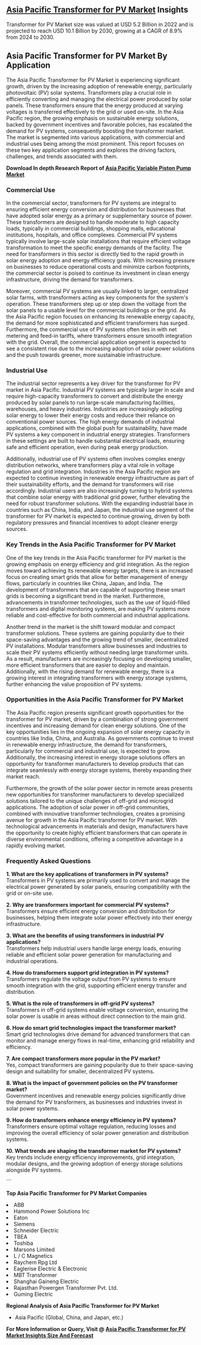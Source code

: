 <h2><a href="https://www.verifiedmarketreports.com/download-sample/?rid=251896&amp;utm_source=Github-Feb&amp;utm_medium=225" target="_blank">Asia Pacific Transformer for PV Market</a> Insights</h2><p>Transformer for PV Market size was valued at USD 5.2 Billion in 2022 and is projected to reach USD 10.1 Billion by 2030, growing at a CAGR of 8.9% from 2024 to 2030.</p><p><h2>Asia Pacific Transformer for PV Market By Application</h2> <p>The Asia Pacific Transformer for PV Market is experiencing significant growth, driven by the increasing adoption of renewable energy, particularly photovoltaic (PV) solar systems. Transformers play a crucial role in efficiently converting and managing the electrical power produced by solar panels. These transformers ensure that the energy produced at varying voltages is transferred effectively to the grid or used on-site. In the Asia Pacific region, the growing emphasis on sustainable energy solutions, backed by government incentives and favorable policies, has escalated the demand for PV systems, consequently boosting the transformer market. The market is segmented into various applications, with commercial and industrial uses being among the most prominent. This report focuses on these two key application segments and explores the driving factors, challenges, and trends associated with them. <p><strong>Download In depth Research Report of <a href="https://www.verifiedmarketreports.com/download-sample/?rid=236118&amp;utm_source=Pulse-Dec&amp;utm_medium=225" target="_blank">Asia Pacific Variable Piston Pump Market</a></strong></p> <h3>Commercial Use</h3> <p>In the commercial sector, transformers for PV systems are integral to ensuring efficient energy conversion and distribution for businesses that have adopted solar energy as a primary or supplementary source of power. These transformers are designed to handle moderate to high capacity loads, typically in commercial buildings, shopping malls, educational institutions, hospitals, and office complexes. Commercial PV systems typically involve large-scale solar installations that require efficient voltage transformation to meet the specific energy demands of the facility. The need for transformers in this sector is directly tied to the rapid growth in solar energy adoption and energy efficiency goals. With increasing pressure on businesses to reduce operational costs and minimize carbon footprints, the commercial sector is poised to continue its investment in clean energy infrastructure, driving the demand for transformers. <p>Moreover, commercial PV systems are usually linked to larger, centralized solar farms, with transformers acting as key components for the system's operation. These transformers step up or step down the voltage from the solar panels to a usable level for the commercial buildings or the grid. As the Asia Pacific region focuses on enhancing its renewable energy capacity, the demand for more sophisticated and efficient transformers has surged. Furthermore, the commercial use of PV systems often ties in with net metering and feed-in tariffs, where transformers ensure smooth integration with the grid. Overall, the commercial application segment is expected to see a consistent rise due to the increasing adoption of solar power solutions and the push towards greener, more sustainable infrastructure. <h3>Industrial Use</h3> <p>The industrial sector represents a key driver for the transformer for PV market in Asia Pacific. Industrial PV systems are typically larger in scale and require high-capacity transformers to convert and distribute the energy produced by solar panels to run large-scale manufacturing facilities, warehouses, and heavy industries. Industries are increasingly adopting solar energy to lower their energy costs and reduce their reliance on conventional power sources. The high energy demands of industrial applications, combined with the global push for sustainability, have made PV systems a key component in industrial energy strategies. Transformers in these settings are built to handle substantial electrical loads, ensuring safe and efficient operation, even during peak energy production. <p>Additionally, industrial use of PV systems often involves complex energy distribution networks, where transformers play a vital role in voltage regulation and grid integration. Industries in the Asia Pacific region are expected to continue investing in renewable energy infrastructure as part of their sustainability efforts, and the demand for transformers will rise accordingly. Industrial users are also increasingly turning to hybrid systems that combine solar energy with traditional grid power, further elevating the need for robust transformer solutions. With the expanding industrial base in countries such as China, India, and Japan, the industrial use segment of the transformer for PV market is expected to continue growing, driven by both regulatory pressures and financial incentives to adopt cleaner energy sources. <h3>Key Trends in the Asia Pacific Transformer for PV Market</h3> <p>One of the key trends in the Asia Pacific transformer for PV market is the growing emphasis on energy efficiency and grid integration. As the region moves toward achieving its renewable energy targets, there is an increased focus on creating smart grids that allow for better management of energy flows, particularly in countries like China, Japan, and India. The development of transformers that are capable of supporting these smart grids is becoming a significant trend in the market. Furthermore, advancements in transformer technologies, such as the use of liquid-filled transformers and digital monitoring systems, are making PV systems more reliable and cost-effective for both commercial and industrial applications. <p>Another trend in the market is the shift toward modular and compact transformer solutions. These systems are gaining popularity due to their space-saving advantages and the growing trend of smaller, decentralized PV installations. Modular transformers allow businesses and industries to scale their PV systems efficiently without needing large transformer units. As a result, manufacturers are increasingly focusing on developing smaller, more efficient transformers that are easier to deploy and maintain. Additionally, with the rising demand for renewable energy, there is a growing interest in integrating transformers with energy storage systems, further enhancing the value proposition of PV systems. <h3>Opportunities in the Asia Pacific Transformer for PV Market</h3> <p>The Asia Pacific region presents significant growth opportunities for the transformer for PV market, driven by a combination of strong government incentives and increasing demand for clean energy solutions. One of the key opportunities lies in the ongoing expansion of solar energy capacity in countries like India, China, and Australia. As governments continue to invest in renewable energy infrastructure, the demand for transformers, particularly for commercial and industrial use, is expected to grow. Additionally, the increasing interest in energy storage solutions offers an opportunity for transformer manufacturers to develop products that can integrate seamlessly with energy storage systems, thereby expanding their market reach. <p>Furthermore, the growth of the solar power sector in remote areas presents new opportunities for transformer manufacturers to develop specialized solutions tailored to the unique challenges of off-grid and microgrid applications. The adoption of solar power in off-grid communities, combined with innovative transformer technologies, creates a promising avenue for growth in the Asia Pacific transformer for PV market. With technological advancements in materials and design, manufacturers have the opportunity to create highly efficient transformers that can operate in diverse environmental conditions, offering a competitive advantage in a rapidly evolving market. <h3>Frequently Asked Questions</h3> <p><strong>1. What are the key applications of transformers in PV systems?</strong><br> Transformers in PV systems are primarily used to convert and manage the electrical power generated by solar panels, ensuring compatibility with the grid or on-site use.</p> <p><strong>2. Why are transformers important for commercial PV systems?</strong><br> Transformers ensure efficient energy conversion and distribution for businesses, helping them integrate solar power effectively into their energy infrastructure.</p> <p><strong>3. What are the benefits of using transformers in industrial PV applications?</strong><br> Transformers help industrial users handle large energy loads, ensuring reliable and efficient solar power generation for manufacturing and industrial operations.</p> <p><strong>4. How do transformers support grid integration in PV systems?</strong><br> Transformers regulate the voltage output from PV systems to ensure smooth integration with the grid, supporting efficient energy transfer and distribution.</p> <p><strong>5. What is the role of transformers in off-grid PV systems?</strong><br> Transformers in off-grid systems enable voltage conversion, ensuring the solar power is usable in areas without direct connection to the main grid.</p> <p><strong>6. How do smart grid technologies impact the transformer market?</strong><br> Smart grid technologies drive demand for advanced transformers that can monitor and manage energy flows in real-time, enhancing grid reliability and efficiency.</p> <p><strong>7. Are compact transformers more popular in the PV market?</strong><br> Yes, compact transformers are gaining popularity due to their space-saving design and suitability for smaller, decentralized PV systems.</p> <p><strong>8. What is the impact of government policies on the PV transformer market?</strong><br> Government incentives and renewable energy policies significantly drive the demand for PV transformers, as businesses and industries invest in solar power systems.</p> <p><strong>9. How do transformers enhance energy efficiency in PV systems?</strong><br> Transformers ensure optimal voltage regulation, reducing losses and improving the overall efficiency of solar power generation and distribution systems.</p> <p><strong>10. What trends are shaping the transformer market for PV systems?</strong><br> Key trends include energy efficiency improvements, grid integration, modular designs, and the growing adoption of energy storage solutions alongside PV systems.</p> ```</p><p><strong>Top Asia Pacific Transformer for PV Market Companies</strong></p><div data-test-id=""><p><li>ABB</li><li> Hammond Power Solutions Inc</li><li> Eaton</li><li> Siemens</li><li> Schneider Electric</li><li> TBEA</li><li> Toshiba</li><li> Marsons Limited</li><li> L / C Magnetics</li><li> Raychem Rpg Ltd</li><li> Eaglerise Electric & Electronic</li><li> MBT Transformer</li><li> Shanghai Gaineng Electric</li><li> Rajasthan Powergen Transformer Pvt. Ltd.</li><li> Guming Electric</li></p><div><strong>Regional Analysis of&nbsp;Asia Pacific Transformer for PV Market</strong></div><ul><li dir="ltr"><p dir="ltr">Asia Pacific (Global, China, and Japan, etc.)</p></li></ul><p><strong>For More Information or Query, Visit @&nbsp;</strong><strong><a href="https://www.verifiedmarketreports.com/product/transformer-for-pv-market/?utm_source=Github-Feb&amp;utm_medium=225" target="_blank">Asia Pacific Transformer for PV Market Insights Size And Forecast</a></strong></p></div><h2>&nbsp;</h2><div data-test-id="">&nbsp;</div>
